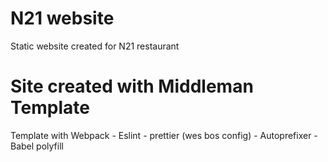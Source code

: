 # N21 website 
Static website created for N21 restaurant

# Site created with Middleman Template
Template with Webpack - Eslint - prettier (wes bos config) - Autoprefixer - Babel polyfill

